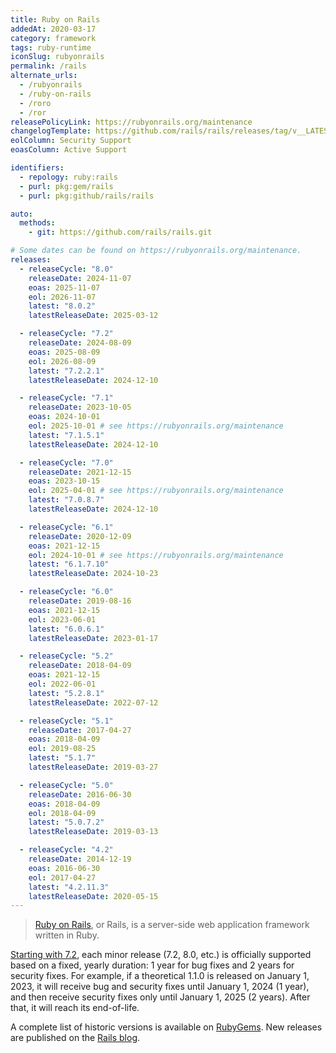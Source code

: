 ```yaml
---
title: Ruby on Rails
addedAt: 2020-03-17
category: framework
tags: ruby-runtime
iconSlug: rubyonrails
permalink: /rails
alternate_urls:
  - /rubyonrails
  - /ruby-on-rails
  - /roro
  - /ror
releasePolicyLink: https://rubyonrails.org/maintenance
changelogTemplate: https://github.com/rails/rails/releases/tag/v__LATEST__
eolColumn: Security Support
eoasColumn: Active Support

identifiers:
  - repology: ruby:rails
  - purl: pkg:gem/rails
  - purl: pkg:github/rails/rails

auto:
  methods:
    - git: https://github.com/rails/rails.git

# Some dates can be found on https://rubyonrails.org/maintenance.
releases:
  - releaseCycle: "8.0"
    releaseDate: 2024-11-07
    eoas: 2025-11-07
    eol: 2026-11-07
    latest: "8.0.2"
    latestReleaseDate: 2025-03-12

  - releaseCycle: "7.2"
    releaseDate: 2024-08-09
    eoas: 2025-08-09
    eol: 2026-08-09
    latest: "7.2.2.1"
    latestReleaseDate: 2024-12-10

  - releaseCycle: "7.1"
    releaseDate: 2023-10-05
    eoas: 2024-10-01
    eol: 2025-10-01 # see https://rubyonrails.org/maintenance
    latest: "7.1.5.1"
    latestReleaseDate: 2024-12-10

  - releaseCycle: "7.0"
    releaseDate: 2021-12-15
    eoas: 2023-10-15
    eol: 2025-04-01 # see https://rubyonrails.org/maintenance
    latest: "7.0.8.7"
    latestReleaseDate: 2024-12-10

  - releaseCycle: "6.1"
    releaseDate: 2020-12-09
    eoas: 2021-12-15
    eol: 2024-10-01 # see https://rubyonrails.org/maintenance
    latest: "6.1.7.10"
    latestReleaseDate: 2024-10-23

  - releaseCycle: "6.0"
    releaseDate: 2019-08-16
    eoas: 2021-12-15
    eol: 2023-06-01
    latest: "6.0.6.1"
    latestReleaseDate: 2023-01-17

  - releaseCycle: "5.2"
    releaseDate: 2018-04-09
    eoas: 2021-12-15
    eol: 2022-06-01
    latest: "5.2.8.1"
    latestReleaseDate: 2022-07-12

  - releaseCycle: "5.1"
    releaseDate: 2017-04-27
    eoas: 2018-04-09
    eol: 2019-08-25
    latest: "5.1.7"
    latestReleaseDate: 2019-03-27

  - releaseCycle: "5.0"
    releaseDate: 2016-06-30
    eoas: 2018-04-09
    eol: 2018-04-09
    latest: "5.0.7.2"
    latestReleaseDate: 2019-03-13

  - releaseCycle: "4.2"
    releaseDate: 2014-12-19
    eoas: 2016-06-30
    eol: 2017-04-27
    latest: "4.2.11.3"
    latestReleaseDate: 2020-05-15
---
```


> [Ruby on Rails](https://rubyonrails.org/), or Rails, is a server-side web application framework written in Ruby.

[Starting with 7.2](https://github.com/rails/rails/pull/52471#issuecomment-2271508281), each minor release (7.2, 8.0, etc.) is officially supported based on a fixed, yearly duration:
1 year for bug fixes and 2 years for security fixes.
For example, if a theoretical 1.1.0 is released on January 1, 2023, it will receive bug and security fixes until January 1, 2024 (1 year),
and then receive security fixes only until January 1, 2025 (2 years).
After that, it will reach its end-of-life.

A complete list of historic versions is available on [RubyGems](https://rubygems.org/gems/rails/versions).
New releases are published on the [Rails blog](https://rubyonrails.org/category/releases).
